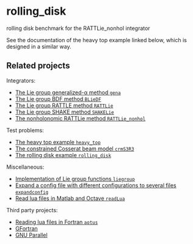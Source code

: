 # rolling_disk

rolling disk benchmark for the RATTLie_nonhol integrator

See the documentation of the heavy top example linked below, which is designed in a similar way.

## Related projects
Integrators:

 * [The Lie group generalized-α method `gena`](https://github.com/StHante/gena)
 * [The Lie group BDF method `BLieDF`](https://github.com/StHante/BLieDF)
 * [The Lie group RATTLE method `RATTLie`](https://github.com/StHante/RATTLie)
 * [The Lie group SHAKE method `SHAKELie`](https://github.com/StHante/SHAKELie)
 * [The nonholonomic RATTLie method `RATTLie_nonhol`](https://github.com/StHante/RATTLie_nonhol)

Test problems:

 * [The heavy top example `heavy_top`](https://github.com/StHante/heavy_top)
 * [The constrained Cosserat beam model `crmS3R3`](https://github.com/StHante/crmS3R3)
 * [The rolling disk example `rolling_disk`](https://github.com/StHante/rolling_disk)

Miscellaneous:

 * [Implementation of Lie group functions `liegroup`](https://github.com/StHante/liegroup)
 * [Expand a config file with different configurations to several files `expandconfig`](https://github.com/StHante/expandconfig)
 * [Read lua files in Matlab and Octave `readLua`](https://github.com/StHante/readLua-for-Matlab-and-Octave)

Third party projects:

 * [Reading lua files in Fortran `aotus`](https://geb.sts.nt.uni-siegen.de/doxy/aotus/)
 * [GFortran](https://gcc.gnu.org/fortran/)
 * [GNU Parallel](https://www.gnu.org/software/parallel/)
